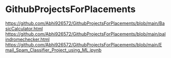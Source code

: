 # GithubProjectsForPlacements
https://github.com/Abhi926572/GithubProjectsForPlacements/blob/main/BasicCalculator.html
https://github.com/Abhi926572/GithubProjectsForPlacements/blob/main/palindromechecker.html
https://github.com/Abhi926572/GithubProjectsForPlacements/blob/main/Email_Spam_Classifier_Project_using_ML.ipynb


